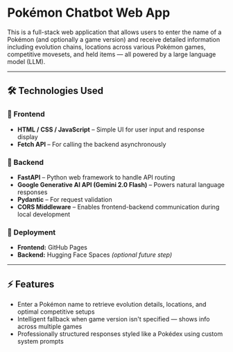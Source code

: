 # Pokémon Chatbot Web App

This is a full-stack web application that allows users to enter the name of a Pokémon (and optionally a game version) and receive detailed information including evolution chains, locations across various Pokémon games, competitive movesets, and held items — all powered by a large language model (LLM).

---

## 🛠 Technologies Used

### 🔗 Frontend
- **HTML / CSS / JavaScript** – Simple UI for user input and response display
- **Fetch API** – For calling the backend asynchronously

### 🧠 Backend
- **FastAPI** – Python web framework to handle API routing
- **Google Generative AI API (Gemini 2.0 Flash)** – Powers natural language responses
- **Pydantic** – For request validation
- **CORS Middleware** – Enables frontend-backend communication during local development

### 🚀 Deployment
- **Frontend:** GitHub Pages  
- **Backend:** Hugging Face Spaces *(optional future step)*

---

## ⚡ Features

- Enter a Pokémon name to retrieve evolution details, locations, and optimal competitive setups
- Intelligent fallback when game version isn't specified — shows info across multiple games
- Professionally structured responses styled like a Pokédex using custom system prompts
